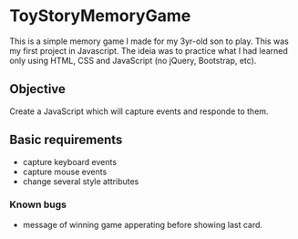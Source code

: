 # ToyStoryMemoryGame

This is a simple memory game I made for my 3yr-old son to play. This was my first project in Javascript. The ideia was to practice what I had learned only using HTML, CSS and JavaScript (no jQuery, Bootstrap, etc).

## Objective
Create a JavaScript which will capture events and responde to them.

## Basic requirements
* capture keyboard events
* capture mouse events
* change several style attributes

### Known bugs
* message of winning game apperating before showing last card.
